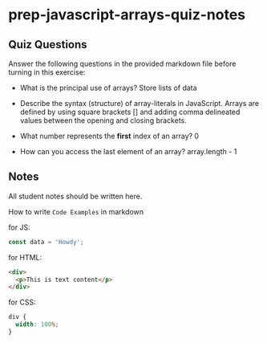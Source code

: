# prep-javascript-arrays-quiz-notes

## Quiz Questions

Answer the following questions in the provided markdown file before turning in this exercise:

- What is the principal use of arrays?
  Store lists of data

- Describe the syntax (structure) of array-literals in JavaScript.
  Arrays are defined by using square brackets [] and adding comma delineated values between the opening and closing brackets.

- What number represents the **first** index of an array?
  0

- How can you access the last element of an array?
  array.length - 1

## Notes

All student notes should be written here.

How to write `Code Examples` in markdown

for JS:

```javascript
const data = 'Howdy';
```

for HTML:

```html
<div>
  <p>This is text content</p>
</div>
```

for CSS:

```css
div {
  width: 100%;
}
```
